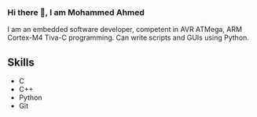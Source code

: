 ### Hi there 👋, I am Mohammed Ahmed

I am an embedded software developer, competent in AVR ATMega, ARM Cortex-M4 Tiva-C programming. Can write scripts and GUIs using Python.

## Skills
* C
* C++
* Python
* Git
